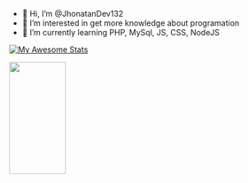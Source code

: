- 👋 Hi, I’m @JhonatanDev132
- 👀 I’m interested in get more knowledge about programation
- 🌱 I’m currently learning PHP, MySql, JS, CSS, NodeJS

[![My Awesome Stats](https://awesome-github-stats.azurewebsites.net/user-stats/JhonatanDev132?cardType=github&theme=github-dark&preferLogin=false&Background=000000&Text=DDDDDD&Title=21B800&Border=21B800&Ring=B8B8B8)](https://git.io/awesome-stats-card)


<img width="45%" height="203px" src="https://github-readme-stats.vercel.app/api/top-langs/?username=JhonatanDev132&layout=compact&hide_border=false&border_color=21B800&&title_color=21B800&text_color=DDDDDD&bg_color=000000" />
